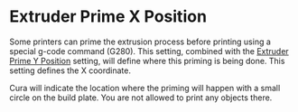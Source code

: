 Extruder Prime X Position
====
Some printers can prime the extrusion process before printing using a special g-code command (G280). This setting, combined with the [Extruder Prime Y Position](extruder_prime_pos_y.md) setting, will define where this priming is being done. This setting defines the X coordinate.

Cura will indicate the location where the priming will happen with a small circle on the build plate. You are not allowed to print any objects there.
